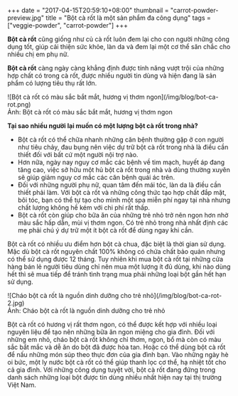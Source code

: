 +++
date = "2017-04-15T20:59:10+08:00"
thumbnail = "carrot-powder-preview.jpg"
title = "Bột cà rốt là một sản phẩm đa công dụng"
tags = ["veggie-powder", "carrot-powder"]
+++


**Bột cà rốt** cũng giống như củ cà rốt luôn đem lại cho con người những công dụng tốt, giúp cải thiện sức khỏe, làn da và đem lại một cơ thể săn chắc cho nhiều chị em phụ nữ.

**Bột cà rốt** càng ngày càng khẳng định được tính năng vượt trội của những hợp chất có trong cà rốt, được nhiều người tin dùng và hiện đang là sản phẩm có lượng tiêu thụ rất lớn.

<span class="center-block text-center">
![Bột cà rốt có màu sắc bắt mắt, hương vị thơm ngon](/img/blog/bot-ca-rot.png)
<br>
Ảnh: Bột cà rốt có màu sắc bắt mắt, hương vị thơm ngon
</span>


**Tại sao nhiều người lại muốn có một lượng bột cà rốt trong nhà?**

- Bột cà rốt có thể chữa nhanh những căn bệnh thường gặp ở con người như tiêu chảy, đau bụng nên việc dự trữ bột cà rốt trong nhà là điều cần thiết đối với bất cứ một người nội trợ nào.
- Hơn nữa, ngày nay nguy cơ mắc các bệnh về tim mạch, huyết áp đang tăng cao, việc sở hữu một hủ bột cà rốt trong nhà và dùng thường xuyên sẽ giúp giảm nguy cơ mắc các căn bệnh quái ác trên.
- Đối với những người phụ nữ, quan tâm đến mái tóc, làn da là điều cần thiết phải làm. Với bột cà rốt và những công thức tạo hợp chất đắp mặt, bôi tóc, bạn có thể tự tạo cho mình một spa miễn phí ngay tại nhà nhưng chất lượng không hề kém với chi phí rất thấp.
- Bột cà rốt còn giúp cho bữa ăn của những trẻ nhỏ trở nên ngon hơn nhờ màu sắc hấp dẫn, mùi vị thơm ngon. Có trẻ nhỏ trong nhà nhất định các mẹ phải chú ý dự trữ một ít bột cà rốt để dùng ngay khi cần.

Bột cà rốt có nhiều ưu điểm hơn bột cà chua, đặc biệt là thời gian sử dụng. Mặc dù bột cà rốt nguyên chất 100% không có chứa chất bảo quản nhưng có thể sử dụng được 12 tháng. Tuy nhiên khi mua bột cà rốt tại những cửa hàng bán lẻ người tiêu dùng chỉ nên mua một lượng ít đủ dùng, khi nào dùng hết thì sẽ mua tiếp để tránh tình trạng mua phải những loại bột gần hết hạn sử dụng.

<span class="center-block text-center">
![Cháo bột cà rốt là nguồn dinh dưỡng cho trẻ nhỏ](/img/blog/bot-ca-rot-2.jpg)
<br>
Ảnh: Cháo bột cà rốt là nguồn dinh dưỡng cho trẻ nhỏ
</span>


Bột cà rốt có hương vị rất thơm ngon, có thể được kết hợp với nhiều loại nguyên liệu để tạo nên những bữa ăn ngon miệng cho gia đình. Đối với những em nhỏ, cháo bột cà rốt không chỉ thơm, ngon, bổ mà còn có màu sắc bắt mắc và dễ ăn do bột đã được hòa tan. Hoặc có thể dùng bột cà rốt để nấu những món súp theo thực đơn của gia đình bạn. Vào những ngày hè oi bức, một ly nước bột cà rốt có thể giúp thanh lọc cơ thể, hạ nhiệt tốt cho cả gia đình.
Với những công dụng tuyệt vời, bột cà rốt đang đứng trong danh sách những loại bột được tin dùng nhiều nhất hiện nay tại thị trường Việt Nam.